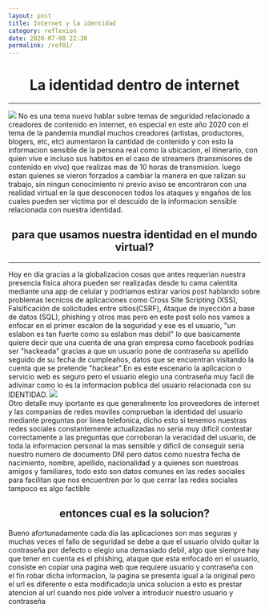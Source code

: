 ```yaml
---
layout: post 
title: Internet y la identidad
category: reflexion
date: 2020-07-08 22:30
permalink: /ref01/
---
```

<h1 style="text-align: center;">La identidad dentro de internet</h1>
<hr>
<img src="https://fthmb.tqn.com/ouX9AwwkImJHLwnFW5thMsi4IWU=/1698x1132/filters:fill(auto,1)/134367495-crop-56a01c645f9b58eba4af03e4.jpg">
No es una tema nuevo hablar sobre temas de seguridad relacionado a creadores de contenido en internet, en especial en este año 2020 con el tema de la pandemia mundial muchos creadores (artistas, productores, blogers, etc, etc) aumentaron la cantidad de contenido y con esto la informacion sensible de la persona real como la ubicacion, el itinerario, con quien vive e incluso sus habitos en el caso de streamers (transmisores de contenido en vivo) que realizas mas de 10 horas de transmision.
luego estan quienes se vieron forzados a cambiar la manera en que ralizan su trabajo, sin ningun conocimiento ni previo aviso se encontraron con una realidad virtual en la que desconocen todos los ataques y engaños de los cuales pueden ser victima por el descuido de la informacion sensible relacionada con nuestra identidad.
<br>
<h2 style="text-align: center;">para que usamos nuestra identidad en el mundo virtual?</h2>
<hr>
Hoy en dia gracias a la globalizacion cosas que antes requerian nuestra presencia fisica ahora pueden ser realizadas desde tu cama calentita mediante una app de celular y podriamos estirar varios post hablando sobre problemas tecnicos de aplicaciones como Cross Site Scripting (XSS), Falsificación de solicitudes entre sitios(CSRF), Ataque de inyección a base de datos (SQL), phishing y otros mas pero en este post solo nos vamos a enfocar en el primer escalon de la seguridad y ese es el usuario, "un eslabon es tan fuerte como su eslabon mas debil" lo que basicamente quiere decir que una cuenta de una gran empresa como facebook podrias ser "hackeada" gracias a que un usuario pone de contraseña su apellido seguido de su fecha de cumpleaños, datos que se encuentran visitando la cuenta que se pretende "hackear".En es este escenario la aplicacion o servicio web es seguro pero el usuario elegio una contraseña muy facil de adivinar como lo es la informacion publica del usuario relacionada con su IDENTIDAD.
<img src="https://dkreativo.es/archivos/images/suplantacionidentidad.jpg">
<br>
Otro detalle muy iportante es que generalmente los proveedores de internet y las companias de redes moviles comprueban la identidad del usuario mediante preguntas por linea telefonica, dicho esto si tenemos nuestras redes sociales constantemente actualizadas no seria muy dificil contestar correctamente a las preguntas que corroboran la veracidad del usuario, de toda la informacion personal la mas sensible y dificil de conseguir seria nuestro numero de documento DNI pero datos como nuestra fecha de nacimiento, nombre, apellido, nacionalidad y a quienes son nuestroas amigos y familiares, todo esto son datos comunes en las redes sociales para facilitan que nos encuentren por lo que cerrar las redes sociales tampoco es algo factible
<h2 style="text-align: center;">entonces cual es la solucion?</h2>
Bueno afortunadamente cada dia las aplicaciones son mas seguras y muchas veces el fallo de seguridad se debe a que el usuario olvido quitar la contraseña por defecto o elegio una demasiado debil, algo que siempre hay que tener en cuenta es el phishing, ataque que esta enfocado en el usuario, consiste en copiar una pagina web que requiere usuario y contraseña con el fin robar dicha informacion, la pagina se presenta igual a la original pero el url es diferente o esta modificado;la unica solucion a esto es prestar atencion al url cuando nos pide volver a introducir nuestro usuario y contraseña